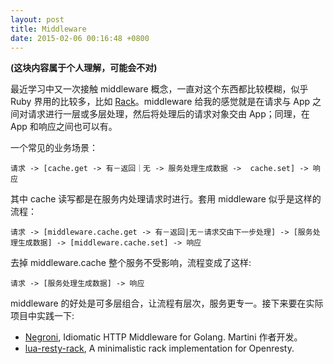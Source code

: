 ```yaml
---
layout: post
title: Middleware
date: 2015-02-06 00:16:48 +0800
---
```


**(这块内容属于个人理解，可能会不对)**

最近学习中又一次接触 middleware 概念，一直对这个东西都比较模糊，似乎 Ruby 界用的比较多，比如 [Rack][3]。middleware 给我的感觉就是在请求与 App 之间对请求进行一层或多层处理，然后将处理后的请求对象交由 App；同理，在 App 和响应之间也可以有。

一个常见的业务场景：

`请求 -> [cache.get -> 有－返回｜无 -> 服务处理生成数据 ->  cache.set] -> 响应`

其中 cache 读写都是在服务内处理请求时进行。套用 middleware 似乎是这样的流程：

`请求 -> [middleware.cache.get -> 有－返回|无－请求交由下一步处理] -> [服务处理生成数据] -> [middleware.cache.set] -> 响应`

去掉 middleware.cache 整个服务不受影响，流程变成了这样:

`请求 -> [服务处理生成数据] -> 响应`

middleware 的好处是可多层组合，让流程有层次，服务更专一。接下来要在实际项目中实践一下:

* [Negroni][1], Idiomatic HTTP Middleware for Golang. Martini 作者开发。
* [lua-resty-rack][2], A minimalistic rack implementation for Openresty.

[1]:http://codegangsta.io/blog/2014/05/19/my-thoughts-on-martini/
[2]:https://github.com/APItools/lua-resty-rack
[3]:https://github.com/rack/rack/wiki/List-of-Middleware
